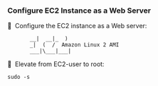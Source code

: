 ### Configure EC2 Instance as a Web Server

🔴 &nbsp;Configure the EC2 instance as a Web server:
```
       __|  __|_  )
       _|  (  /  Amazon Linux 2 AMI
       ___|\___|___|
```

🔴 &nbsp;Elevate from EC2-user to root:
```
sudo -s
```
